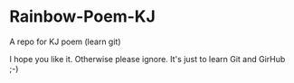 # Rainbow-Poem-KJ
A repo for KJ poem (learn git)

I hope you like it. Otherwise please ignore. It's just to learn Git and GirHub ;-)
